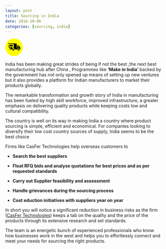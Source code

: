 ```yaml
---
layout: post
title: Sourcing in India
date: 2016-10-06
categories: [sourcing, india]
---
```




  <img src="/static/img/logo.png" class="img-rounded" alt="business card" width="56" height="56">


<br/>

India has been making great strides of being if not the best ,the next best manufacturing hub after China , Programmes like **‘Make in India’** backed by the government has not only opened up means of setting up new ventures but it  also provides a platform for Indian manufacturers to market their products globally.

The remarkable transformation and growth story of India in manufacturing has been fueled by high skill workforce, improved infrastructure, a greater emphasis on delivering quality products while keeping costs low and cultural compatibility.

The country is well on its way in making India a country where product sourcing is simple, efficient and economical. For companies looking to diversify their low cost country sources of supply, India seems to be the best choice

Firms like CasFer Technologies help overseas customers to

* **Search the best suppliers**

* **Float RFQ bids  and analyse quotations for best prices and as per requested standards**

* **Carry out Supplier feasibility and assessment**

* **Handle grievances during the sourcing process**

* **Cost eduction initiatives with suppliers year on year**

In short you will notice a significant reduction in business risks as the firm ([CasFer Technologies](http://casfertechnologies.com/)) keeps a tab on the quality and the price of the products through its extensive research and set standards.

The team is an energetic bunch of experienced professionals who know how businesses work in the west and helps you to effortlessly connect and meet your needs for sourcing the right products.
